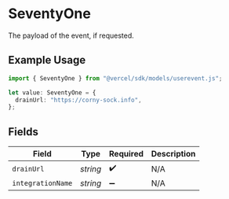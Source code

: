 # SeventyOne

The payload of the event, if requested.

## Example Usage

```typescript
import { SeventyOne } from "@vercel/sdk/models/userevent.js";

let value: SeventyOne = {
  drainUrl: "https://corny-sock.info",
};
```

## Fields

| Field              | Type               | Required           | Description        |
| ------------------ | ------------------ | ------------------ | ------------------ |
| `drainUrl`         | *string*           | :heavy_check_mark: | N/A                |
| `integrationName`  | *string*           | :heavy_minus_sign: | N/A                |